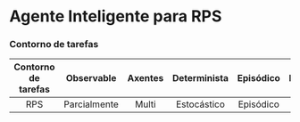 # Agente Inteligente para RPS



### Contorno de tarefas
| Contorno de tarefas |  Observable  | Axentes | Determinista | Episódico | Estático | Discreto |  Coñecido  |
| :-----------------: | :----------: | :-----: | :----------: | :--------: | :-------: | :------: | :----------: |
|         RPS         | Parcialmente |  Multi  | Estocástico | Episódico | Estático | Discreto | Descoñecido |
